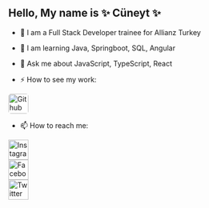 ## Hello, My name is ✨ Cüneyt ✨

- 🔭 I am a Full Stack Developer trainee for Allianz Turkey

- 🌱 I am learning Java, Springboot, SQL, Angular

- 💬 Ask me about JavaScript, TypeScript, React 

- ⚡ How to see my work:
  
<a href="https://github.com/mcuneytozturk/"><img src="https://github.com/mcuneytozturk/mcuneytozturk/assets/117809236/e86813d4-5c11-4b06-a01d-a2bbb6dd3d11" alt="Github" width="40" height="40" style="background-color: white; border-radius: 5px;"></a>


- 📫 How to reach me:

<a href="https://instagram.com/mcuneytozturk?igshid=NGExMmI2YTkyZg=="><img src="https://github.com/mcuneytozturk/mcuneytozturk/assets/117809236/53e8ea5d-e040-4279-8d9b-93530297f97b" alt="Instagram" width="40" height="40"></a>   
<a href="https://www.facebook.com/mcuneytozturk?mibextid=ZbWKwL"><img src="https://github.com/mcuneytozturk/mcuneytozturk/assets/117809236/4bda2e89-03b0-4db1-9f9d-b41b9c77ea30" alt="Facebook" width="40" height="40"></a>   
<a href="https://twitter.com/mcuneytozturk"><img src="https://github.com/mcuneytozturk/mcuneytozturk/assets/117809236/dc747084-bc02-47e5-8a53-7edab1457f7c" alt="Twitter" width="40" height="40"></a>    



<!--
**mcuneytozturk/mcuneytozturk** is a ✨ _special_ ✨ repository because its `README.md` (this file) appears on your GitHub profile.

Here are some ideas to get you started:

- 🔭 I’m currently working on ...
- 🌱 I’m currently learning ...
- 👯 I’m looking to collaborate on ...
- 🤔 I’m looking for help with ...
- 💬 Ask me about ...
- 📫 How to reach me: ...
- 😄 Pronouns: ...
- ⚡ Fun fact: ...
-->
